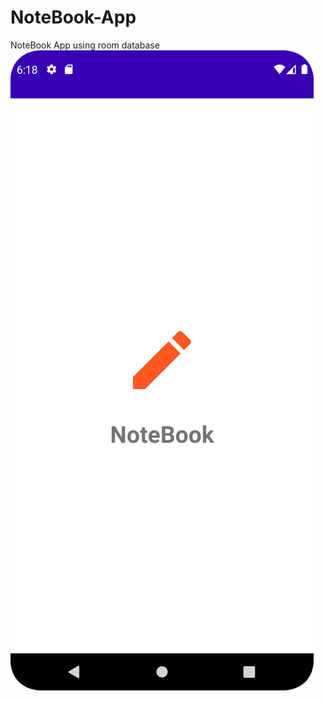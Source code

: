 # NoteBook-App
NoteBook App using room database
![GitHub Cards Preview](https://github.com/SajibMamun/NoteBook-App/blob/master/ART/Screenshot_20220516_181858.png)
